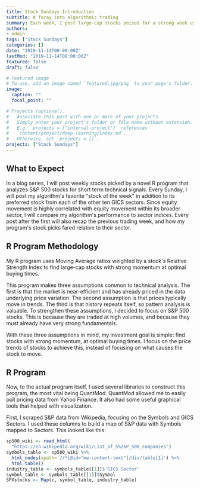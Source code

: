 ```yaml
---
title: Stock Sundays Introduction
subtitle: A foray into algorithmic trading
summary: Each week, I post large-cap stocks poised for a strong week using a technicals-based algorithm
authors:
- admin
tags: ["Stock Sundays"]
categories: []
date: "2019-11-14T00:00:00Z"
lastMod: "2019-11-14T00:00:00Z"
featured: false
draft: false

# Featured image
# To use, add an image named `featured.jpg/png` to your page's folder. 
image:
  caption: ""
  focal_point: ""

# Projects (optional).
#   Associate this post with one or more of your projects.
#   Simply enter your project's folder or file name without extension.
#   E.g. `projects = ["internal-project"]` references 
#   `content/project/deep-learning/index.md`.
#   Otherwise, set `projects = []`.
projects: ["Stock Sundays"]
---
```

## What to Expect

In a blog series, I will post weekly stocks picked by a novel R program that analyzes S&P 500 stocks for short term technical signals. Every Sunday, I will post my algorithm's favorite "stock of the week" in addition to its preferred stock from each of the other ten GICS sectors. Since equity movement is highly correlated with equity movement within its broader sector, I will compare my algorithm's performance to sector indices. Every post after the first will also recap the previous trading week, and how my program's stock picks fared relative to their sector.

## R Program Methodology

My R program uses Moving Average ratios weighted by a stock's Relative Strength Index to find large-cap stocks with strong momentum at optimal buying times. 

This program makes three assumptions common to technical analysis. The first is that the market is near-efficient and has already priced in the data underlying price variation. The second assumption is that prices typically move in trends. The third is that history repeats itself, so pattern analysis is valuable. To strengthen these assumptions, I decided to focus on S&P 500 stocks. This is because they are traded at high volumes, and because they must already have very strong fundamentals.

With these three assumptions in mind, my investment goal is simple: find stocks with strong momentum, at optimal buying times. I focus on the price trends of stocks to achieve this, instead of focusing on what causes the stock to move. 

## R Program

Now, to the actual program itself. I used several libraries to construct this program, the most vital being QuantMod. QuantMod allowed me to easily pull pricing data from Yahoo Finance. It also had some useful graphical tools that helped with visualization.

First, I scraped S&P data from Wikipedia, focusing on the Symbols and GICS Sectors. I used these columns to build a map of S&P data with Symbols mapped to Sectors. This looked like this: 
```r
sp500_wiki <- read_html(
  "https://en.wikipedia.org/wiki/List_of_S%26P_500_companies")
symbols_table <- sp500_wiki %>%
  html_nodes(xpath='//*[@id="mw-content-text"]/div/table[1]') %>%
  html_table()
industry_table <- symbols_table[[1]]$'GICS Sector'
symbol_table <- symbols_table[[1]]$Symbol
SPXstocks <- Map(c, symbol_table, industry_table)
```